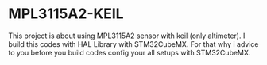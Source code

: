 # MPL3115A2-KEIL
This project is about using MPL3115A2 sensor with keil (only altimeter).
I build this codes with HAL Library with STM32CubeMX. For that why i advice to you before you build codes config your all setups with STM32CubeMX.

